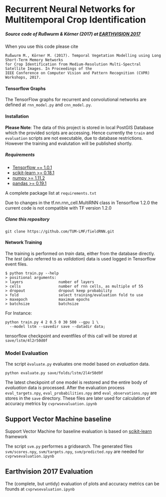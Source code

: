 # Recurrent Neural Networks for Multitemporal Crop Identification

##### Source code of Rußwurm & Körner (2017) at [EARTHVISION 2017](https://www.grss-ieee.org/earthvision2017/)

When you use this code please cite
```
Rußwurm M., Körner M. (2017). Temporal Vegetation Modelling using Long Short-Term Memory Networks
for Crop Identification from Medium-Resolution Multi-Spectral Satellite Images. In Proceedings of the
IEEE Conference on Computer Vision and Pattern Recognition (CVPR) Workshops, 2017.
```

#### Tensorflow Graphs
The TensorFlow graphs for recurrent and convolutional networks are defined at ```rnn_model.py``` and ```cnn_model.py```.

#### Installation

**Please Note**: The data of this project is stored in local PostGIS Database which
the provided scripts are accessing.
Hence currently the ```train``` and ```evaluation``` scripts are not executable, due to database restrictions.
However the training and evalutation will be published shortly.

##### Requirements

* [Tensorflow == 1.0.1](https://www.tensorflow.org/)
* [scikit-learn >= 0.18.1](http://scikit-learn.org/stable/)
* [numpy >= 1.11.2](http://www.numpy.org/)
* [pandas >= 0.19.1](http://pandas.pydata.org/)

A complete package list at ```requirements.txt```

<div class="alert alert-warning">
Due to changes in the tf.nn.rnn_cell.MultiRNN class in Tensorflow 1.2.0 the current code is not compatible with TF version 1.2.0
</div>

##### Clone this repository
```
git clone https://github.com/TUM-LMF/fieldRNN.git
```

<!--
download and unzip training data to ```data/```
```
wget LoremIpsum
```
-->

#### Network Training
The training is performed on *train* data, either from the database directly. The *test* (also referred to as *validation*) data is used logged in Tensorflow event files.

```
$ python train.py --help
> positional arguments:
> layers                number of layers
> cells                 number of rnn cells, as multiple of 55
> dropout               dropout keep probability
> fold                  select training/evaluation fold to use
> maxepoch              maximum epochs
> batchsize             batchsize
```

For Instance:
```
python train.py 4 2 0.5 0 30 500 --gpu 1 \
  --model lstm --savedir save --datadir data;
```
tensorflow checkpoint and eventfiles of this call will be stored at ```save/lstm/4l2r50d0f```

### Model Evaluation
The script ```èvaluate.py``` evaluates one model based on *evaluation* data.

```
python evaluate.py save/folds/lstm/2l4r50d9f
```
The latest checkpoint of one model is restored and the entire body of *evaluation* data is processed.
After the evaluation process ```eval_targets.npy```, ```eval_probabilities.npy``` and ```eval_observations.npy``` are stores in the ```save``` directory.
These files are later used for calculation of accuracy metrics by ```cvprwsevaluation.ipynb```

## Support Vector Machine baseline
Support Vector Machine for baseline evaluation is based on [scikit-learn](http://scikit-learn.org/stable/) framework

The script ```svm.py``` performes a gridsearch.
The generated files ```svm/scores.npy```, ```svm/targets.npy```,  ```svm/predicted.npy``` are needed for ```cvprwsevaluation.ipynb```

## Earthvision 2017 Evaluation

The (complete, but untidy) evaluation of plots and accuracy metrics can be founds at ```cvprwsevaluation.ipynb```
